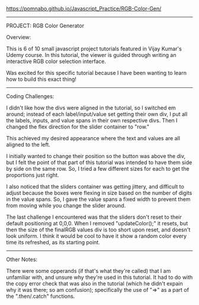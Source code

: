 https://pomnabo.github.io/Javascript_Practice/RGB-Color-Gen/

------------------------------
PROJECT: RGB Color Generator

Overview:

This is 6 of 10 small javascript project tutorials featured in Vijay Kumar's Udemy course. In this tutorial, the viewer is guided through writing an interactive RGB color selection interface.

Was excited for this specific tutorial because I have been wanting to learn how to build this exact thing!


------------------------------
Coding Challenges:

I didn't like how the divs were aligned in the tutorial, so I switched em around; instead of each label/input/value set getting their own div, I put all the labels, inputs, and value spans in their own respective divs. Then I changed the flex direction for the slider container to "row."

This achieved my desired appearance where the text and values are all aligned to the left.

I initially wanted to change their position so the button was above the div, but I felt the point of that part of this tutorial was intended to have them side by side on the same row. So, I tried a few different sizes for each to get the proportions just right.

I also noticed that the sliders container was getting jittery, and difficult to adjust because the boxes were flexing in size based on the number of digits in the value spans. So, I gave the value spans a fixed width to prevent them from moving while you change the slider around.

The last challenge I encountered was that the sliders don't reset to their default positioning at 0,0,0. When I removed "updateColor();" it resets, but then the size of the finalRGB values div is too short upon reset, and doesn't look uniform. I think it would be cool to have it show a random color every time its refreshed, as its starting point.

------------------------------
Other Notes:

There were some opperands (if that's what they're called) that I am unfamiliar with, and unsure why they're used in this tutorial. It had to do with the copy error check that was also in the tutorial (which he didn't expain why it was there; so am confusion); specifically the use of "=>" as a part of the ".then/.catch" functions.